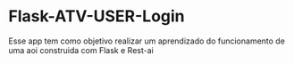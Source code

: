 # Flask-ATV-USER-Login

Esse app tem como objetivo realizar um aprendizado do funcionamento de uma aoi construida com Flask e Rest-ai
